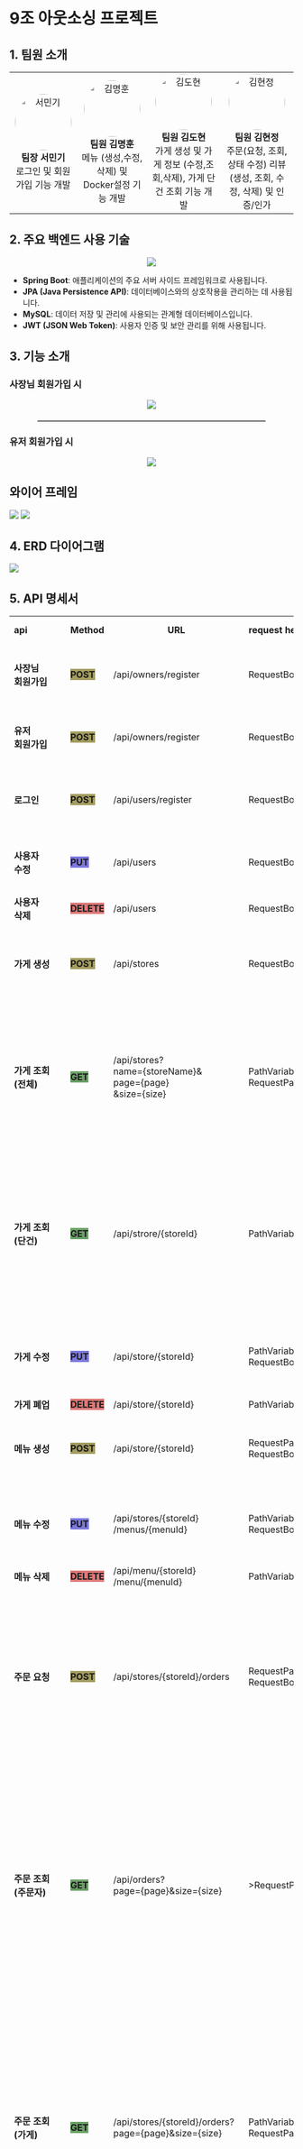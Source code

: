 
# 9조 아웃소싱 프로젝트


## 1. 팀원 소개
<table style="width:100%; text-align:center;">
  <tr>
    <td>
      <img src="https://github.com/user-attachments/assets/01f3860d-b3d9-4ea6-ad3f-5a88dc9f716a" alt="서민기" style="width:100px; height:100px; border-radius:50%;"><br>
      <strong>팀장 서민기</strong><br>
      로그인 및 회원가입 기능 개발 
    </td>
    <td>
      <img src="https://github.com/user-attachments/assets/3a606862-5f64-421a-97dc-ae7f7fbe8621" alt="김명훈" style="width:100px; height:100px; border-radius:50%;"><br>
      <strong>팀원 김명훈</strong><br>
      메뉴 (생성,수정,삭제) 및 Docker설정 기능 개발
    </td>
    <td>
      <img src="https://github.com/user-attachments/assets/4e2ea7a9-d257-4173-82be-b8fb6c457e2e" alt="김도현" style="width:100px; height:100px; border-radius:50%;"><br>
      <strong>팀원 김도현</strong><br>
      가게 생성 및 가게 정보 (수정,조회,삭제), 가게 단건 조회 기능 개발
    </td>
    <td>
      <img src="https://github.com/user-attachments/assets/64829c86-6092-47a8-a7c2-209a4bf41e40" alt="김현정" style="width:100px; height:100px; border-radius:50%;"><br>
      <strong>팀원 김현정</strong><br>
      주문(요청, 조회, 상태 수정) 리뷰(생성, 조회, 수정, 삭제) 및 인증/인가
    </td>
  </tr>
</table>

## 2. 주요 백엔드 사용 기술

<div align="center">
    <img src="https://github.com/user-attachments/assets/38b58c0d-ec0d-42a1-88aa-b516ad1b1a9b"/>
</div>

- **Spring Boot**: 애플리케이션의 주요 서버 사이드 프레임워크로 사용됩니다.
- **JPA (Java Persistence API)**: 데이터베이스와의 상호작용을 관리하는 데 사용됩니다.
- **MySQL**: 데이터 저장 및 관리에 사용되는 관계형 데이터베이스입니다.
- **JWT (JSON Web Token)**: 사용자 인증 및 보안 관리를 위해 사용됩니다.

## 3. 기능 소개 


### 사장님 회원가입 시

<div align="center">
    <img src="https://github.com/user-attachments/assets/5be1eed4-7f1f-4f6e-a572-ccff2a7ec4b0"/>
</div>

<hr style="border: 1px solid #ccc; width: 80%; margin: 20px auto;">

### 유저 회원가입 시

<div align="center">
    <img src="https://github.com/user-attachments/assets/adb918c9-c0ee-4599-bd09-4f0e5fc3b442"/>
</div>

## 와이어 프레임
<img src="images/wireframe1.png"/>
<img src="images/wireframe2.png"/>

## 4. ERD 다이어그램
<img src="images/erd.png"/>

## 5. API 명세서
<table>
    <tr>
        <th>api&nbsp;&nbsp;&nbsp;&nbsp;&nbsp;&nbsp;&nbsp;&nbsp;&nbsp;&nbsp;&nbsp;&nbsp;&nbsp;&nbsp;</th>
        <th>Method</th>
        <th>URL</th>
        <th>request header</th>
        <th>request</th>
        <th>response header</th>
        <th>response</th>                               
<th>status&nbsp;&nbsp;&nbsp;&nbsp;&nbsp;&nbsp;&nbsp;&nbsp;&nbsp;&nbsp;&nbsp;&nbsp;&nbsp;&nbsp;&nbsp;&nbsp;&nbsp;&nbsp;&nbsp;&nbsp;&nbsp;&nbsp;&nbsp;&nbsp;&nbsp;&nbsp;&nbsp;&nbsp;&nbsp;&nbsp;&nbsp;&nbsp;&nbsp;&nbsp;&nbsp;&nbsp;&nbsp;&nbsp;&nbsp;&nbsp;&nbsp;&nbsp;&nbsp;&nbsp;&nbsp;&nbsp;&nbsp;&nbsp;&nbsp;&nbsp;
        </th>
    </tr>
    <tr>
        <td><b>사장님<br/>회원가입</b></td>
        <td><span style=background-color:#786E12AA;font-weight:bold;>POST</span></td>
        <td><span>/api/owners/register</span></td>
        <td>RequestBody</td>
        <td><pre lang="json">{
  "username": "홍길동",
  "email": "hong@email.com",
  "password": "1q2w3e4r#"
}</pre></td>
        <td>application/json</td>
        <td><pre lang="json">{
  "userId": 2,
  "nickname": "홍길동",
  "email": "hong@email.com"
}</pre></td>
        <td>
            <span style=background-color:yellow;font-weight:bold;color:black;>201</span>: 사용자 정상등록<br/>
            <span style=background-color:skyblue;font-weight:bold;color:black;>409</span>: 중복된 이메일
        </td>
    </tr>
    <tr>
        <td><b>유저<br/>회원가입</b></td>
        <td><span style=background-color:#786E12AA;font-weight:bold;>POST</span></td>
        <td><span>/api/owners/register</span></td>
        <td>RequestBody</td>
        <td><pre lang="json">{
  "username": "홍길동",
  "email": "hong@email.com",
  "password": "1q2w3e4r#"
}</pre></td>
        <td>application/json</td>
        <td><pre lang="json">{
  "userId": 2,
  "nickname": "홍길동",
  "email": "hong@email.com"
}</pre></td>
        <td>
            <span style=background-color:yellow;font-weight:bold;color:black;>201</span>: 사용자 정상등록<br/>
            <span style=background-color:skyblue;font-weight:bold;color:black;>409</span>: 중복된 이메일
        </td>
    </tr>    
    <tr>
        <td><b>로그인</b></td>
        <td><span style=background-color:#786E12AA;font-weight:bold;>POST</span></td>
        <td><span>/api/users/register</span></td>
        <td>RequestBody</td>
        <td><pre lang="json">{
  "email": "hong@email.com",
  "password": "1q2w3e4r#"
}</pre></td>
        <td>application/json</td>
        <td><pre lang="json">{
  "userId": 2,
  "nickname": "홍길동",
  "email": "hong@email.com"
}</pre></td>
        <td>
            <span style=background-color:yellow;font-weight:bold;color:black;>200</span>: 로그인 성공<br/>
            <span style=background-color:skyblue;font-weight:bold;color:black;>400</span>: 잘못된 값 입력<br/>
            <span style=background-color:skyblue;font-weight:bold;color:black;>401</span>: 일치하지 않는 비밀번호<br/>
            <span style=background-color:skyblue;font-weight:bold;color:black;>404</span>: 존재하지 않는 유저
        </td>
    </tr>
    <tr>
        <td><b>사용자<br/>수정</b></td>
        <td><span style=background-color:#3B36CFAA;font-weight:bold;>PUT</span></td>
        <td><span>/api/users</span></td>
        <td>RequestBody</td>
        <td><pre lang="json">{
  "username": "이길동",
  "email": "park@email.com",
  "password": "1234"
}</pre></td>
        <td>application/json</td>
        <td><pre lang="json">{
  "userId": 3,
  "nickname": "이길동",
  "email": "park@email.com"
}</pre></td>
        <td>
            <span style=background-color:yellow;font-weight:bold;color:black;>200</span>: 사용자 정상수정<br/>
            <span style=background-color:skyblue;font-weight:bold;color:black;>404</span>: 존재하지 않는 유저
        </td>
    </tr>
    <tr>
        <td><b>사용자<br/>삭제</b></td>
        <td><span style=background-color:#CE3636AA;font-weight:bold;>DELETE</span></td>
        <td><span>/api/users</span></td>
        <td>RequestBody</td>
        <td><code>N/A</code></td>
        <td>application/json</td>
        <td><code>N/A</code></td>
        <td>
            <span style=background-color:yellow;font-weight:bold;color:black;>204</span>: 사용자 정상삭제<br/>
            <span style=background-color:skyblue;font-weight:bold;color:black;>404</span>: 존재하지 않는 유저
        </td>
    </tr>
    <tr>
        <td><b>가게 생성</b></td>
        <td><span style=background-color:#786E12AA;font-weight:bold;>POST</span></td>
        <td><span>/api/stores</span></td>
        <td>RequestBody</td>
        <td><pre lang="json">{
  "name": "김밥천국",
  "openedAt": "09:00:00",
  "closedAt": "23:59:00",
  "minimumAmount": 5000
}</pre></td>
        <td>application/json</td>
        <td><pre lang="json">{
  "id": 1,
  "name": "김밥천국",
  "openedAt": "09:00",
  "closedAt": "23:59",
  "minimumAmount": 5000
}</pre></td>
        <td>
            <span style=background-color:yellow;font-weight:bold;color:black;>201</span>: 가게 등록 성공
        </td>
    </tr>
    <tr>
        <td><b>가게 조회(전체)</b></td>
        <td><span style=background-color:#22741CAA;font-weight:bold;>GET</span></td>
        <td><span>/api/stores?<br/>name={storeName}&<br/>page={page}<br/>&size={size}</span></td>
        <td>PathVariable<br/>RequestParam</td>
        <td><code>N/A</code></td>
        <td>allpication/json</td>
        <td><pre lang="json">{
  "contents": 
  [
    {
      "id": 1,
      "name": "홍콩반점 수정",
      "openedAt": "05:00",
      "closedAt": "23:59",
      "minimumAmount": 10000
    }
  ],
  "page": 1,
  "size": 10,
  "totalPage": 1
}</pre></td>
        <td>
            <span style=background-color:yellow;font-weight:bold;color:black;>200</span>: 가게 조회(전체)
        </td>
    </tr>
        <td><b>가게 조회(단건)</b></td>
        <td><span style=background-color:#22741CAA;font-weight:bold;>GET</span></td>
        <td><span>/api/strore/{storeId}</span></td>
        <td>PathVariable</td>
        <td><code>N/A</code></td>
        <td>allpication/json</td>
        <td><pre lang="json">{
  "id": 1,
  "name": "김밥천국",
  "openedAt": "09:00",
  "closedAt": "23:59",
  "minimumAmount": 5000,
  "menus": 
  [
    {
      "id": 1,
      "name": "김치볶음밥",
      "price": 100,
      "state": null,
      "deletedAt": null
    }
  ]
}</pre></td>
        <td>
            <span style=background-color:yellow;font-weight:bold;color:black;>200</span>: 가게 조회(단건)
        </td>
    </tr>    
    <tr>
        <td><b>가게 수정</b></td>
        <td><span style=background-color:#3B36CFAA;font-weight:bold;>PUT</span></td>
        <td><span>/api/store/{storeId}</span></td>
        <td>PathVariable<br/>RequestBody</td>
        <td><pre lang="json">{
  "name": "홍콩반점",
  "openedAt": "05:00:00",
  "closedAt": "23:59:00",
  "minimumAmount": 10000
}</pre></td>
        <td>application/json</td>
        <td><pre lang="json">{
  "id": 1,
  "name": "홍콩반점 수정",
  "openedAt": "05:00",
  "closedAt": "23:59",
  "minimumAmount": 10000
}</pre></td>
        <td>
            <span style=background-color:yellow;font-weight:bold;color:black;>200</span>: 가게 수정 성공
        </td>
    </tr>
    <tr>
        <td><b>가게 폐업</b></td>
        <td><span style=background-color:#CE3636AA;font-weight:bold;>DELETE</span></td>
        <td><span>/api/store/{storeId}</span></td>
        <td>PathVariable</td>
        <td><code>N/A</code></td>
        <td>application/json</td>
        <td><code>N/A</code></td>
        <td>
            <span style=background-color:yellow;font-weight:bold;color:black;>204</span>: 가계 폐업<br/>
        </td>
    </tr>
    <tr>
        <td><b>메뉴 생성</b></td>
        <td><span style=background-color:#786E12AA;font-weight:bold;>POST</span></td>
        <td><span>/api/store/{storeId}</span></td>
        <td>RequestParam<br/>RequestBody</td>
        <td><pre lang="json">{
  "name" : "김치볶음밥",
  "price" : 100,
  "state" : "SALE"
}</pre></td>
        <td>application/json</td>
        <td><pre lang="json">{
  "id" : 1,
  "name" : "빅맥",
  "price" : 10000,
  "state" : "SALE" // SALE, STOP
}</pre></td>
        <td>
            <span style=background-color:yellow;font-weight:bold;color:black;>201</span>: 메뉴 등록 성공
        </td>
    </tr>  
    <tr>
        <td><b>메뉴 수정</b></td>
        <td><span style=background-color:#3B36CFAA;font-weight:bold;>PUT</span></td>
        <td><span>/api/stores/{storeId}<br/>/menus/{menuId}</span></td>
        <td>PathVariable<br/>RequestBody</td>
        <td><pre lang="json">{
  "name" : "치즈 돈까스",
  "price" : 10000,
  "state" : "SALE_STOP"
}</pre></td>
        <td>application/json</td>
        <td><pre lang="json">{
  "id": 1,
  "name": "빅맥세트999",
  "price": 10000,
  "state": "SALE_STOP",
  "deletedAt": null
}</pre></td>
        <td>
            <span style=background-color:yellow;font-weight:bold;color:black;>200</span>: 메뉴 수정 성공
        </td>
    </tr>    
    <tr>
        <td><b>메뉴 삭제</b></td>
        <td><span style=background-color:#CE3636AA;font-weight:bold;>DELETE</span></td>
        <td><span>/api/menu/{storeId}<br/>/menu/{menuId}</span></td>
        <td>PathVariable</td>
        <td><code>N/A</code></td>
        <td>application/json</td>
        <td><code>N/A</code></td>
        <td>
            <span style=background-color:yellow;font-weight:bold;color:black;>204</span>: 메뉴 삭제 성공<br/>
        </td>
    </tr>
    <tr>
        <td><b>주문 요청</b></td>
        <td><span style=background-color:#786E12AA;font-weight:bold;>POST</span></td>
        <td><span>/api/stores/{storeId}/orders</span></td>
        <td>RequestParam<br/>RequestBody</td>
        <td><pre lang="json">{
  "orderDetails": 
  [
    {
      "menuId": 1,
      "count": 1
    },
    {
      "menuId": 2,
      "count": 2
    }
  ]
}</pre></td>
        <td>application/json</td>
        <td><pre lang="json">{
  "id": 1,
  "storeId": 1,
  "storeName": "김밥천국",
  "orderState": "REQUEST",
  "totalPrice": 400,
  "createdAt": "2024-11-06T23:53:45.2758859",
  "updatedAt": "2024-11-06T23:53:45.2758859",
  "orderDetails": [
    {
      "id": 1,
      "menuId": 1,
      "menuName": "김치볶음밥",
      "count": 1,
      "price": 100
    }   
  ]
}</pre></td>
        <td>
            <span style=background-color:yellow;font-weight:bold;color:black;>201</span>: 주문 요청 성공<br/>
            <span style=background-color:skyblue;font-weight:bold;color:black;>400</span>: 가계 폐업<br/>
            <span style=background-color:skyblue;font-weight:bold;color:black;>400</span>: 영업 시간이 아님
        </td>
    </tr>
    <tr>
        <td><b>주문 조회(주문자)</b></td>
        <td><span style=background-color:#22741CAA;font-weight:bold;>GET</span></td>
        <td><span>/api/orders?<br/>page={page}&size={size}</span></td>
        <td>>RequestParam</td>
        <td><code>N/A</code></td>
        <td>allpication/json</td>
        <td><pre lang="json">{
  "data": [
    {
      "id": 1,
      "storeId": 1,
      "storeName": "김밥천국",
      "orderState": "REQUEST",
      "totalPrice": 410,
      "createdAt": "2024-11-06T23:53:45.275886",
      "updatedAt": "2024-11-06T23:53:45.28787",
      "orderDetails": 
      [
        {
          "id": 1,
          "menuId": 1,
          "menuName": "김치볶음밥",
          "count": 1,
          "price": 100
         },
      ],
    }
  ]  
  "page": 1,
  "size": 10,
  "totalPage": 1
}</pre></td>
        <td>
            <span style=background-color:yellow;font-weight:bold;color:black;>200</span>: 주문 조회 성공
        </td>
    </tr>    
    <tr>
        <td><b>주문 조회(가게)</b></td>
        <td><span style=background-color:#22741CAA;font-weight:bold;>GET</span></td>
        <td><span>/api/stores/{storeId}/orders?<br/>page={page}&size={size}</span></td>
        <td>PathVariable<br/>RequestParam</td>
        <td><code>N/A</code></td>
        <td>allpication/json</td>
        <td><pre lang="json">{
  "data": [
    {
      "id": 1,
      "storeId": 1,
      "storeName": "김밥천국",
      "orderState": "REQUEST",
      "totalPrice": 410,
      "createdAt": "2024-11-06T23:53:45.275886",
      "updatedAt": "2024-11-06T23:53:45.28787",
      "orderDetails": 
      [
        {
          "id": 1,
          "menuId": 1,
          "menuName": "김치볶음밥",
          "count": 1,
          "price": 100
         },
      ],
    }
  ]  
  "page": 1,
  "size": 10,
  "totalPage": 1
}</pre></td>
        <td>
            <span style=background-color:yellow;font-weight:bold;color:black;>200</span>: 주문 조회 성공
        </td>
    </tr> 
    <tr>
        <td><b>주문 상태 변경</b></td>
        <td><span style=background-color:#3B36CFAA;font-weight:bold;>PUT</span></td>
        <td><span>/api/order/{orderId}</span></td>
        <td>PathVariable<br/>RequestBody</td>
        <td><pre lang="json">{
    "state": "COMPLETE"
}</pre></td>
        <td>allpication/json</td>
        <td><pre lang="json">{
  "id": 1,
  "storeId": 2,
  "storeName": "김천",
  "orderState": "COMPLETE",
  "totalPrice": 10200,
  "createdAt": "2024-11- 06T17:00:02.358614",
  "updatedAt": "2024-11- 06T17:00:02.376533",
  "orderDetails": []
}</pre></td>
        <td>
            <span style=background-color:yellow;font-weight:bold;color:black;>200</span>: 주문 상태 변경<br/>
            <span style=background-color:skyblue;font-weight:bold;color:black;>400</span>: 주문을 취소하려할 때 이미 주문이 접수됐을 경우<br/>
            <span style=background-color:skyblue;font-weight:bold;color:black;>400</span>: 이미 배달을 완료했을 경우
        </td>
    </tr>                    
    <tr>
        <td><b>리뷰 등록</b></td>
        <td><span style=background-color:#786E12AA;font-weight:bold;>POST</span></td>
        <td><span>/api/stores/{storeId}<br/>/orders/{orderId}/reviews</span></td>
        <td>PathVariable<br/>RequestBody</td>
        <td><pre lang="json">{
  "score": 4.5,
  "comment": "맛있어요!"
}</pre></td>
        <td>application/json</td>
        <td><pre lang="json">{
  "id": 1,
  "userId": 1,
  "name": "홍길동",
  "score": 4.5,
  "comment": "맛있어요!",
  "createdAt": "2024-11-03 20:30:00",
  "updatedAt": "2024-11-03 20:40:00"   
}</pre></td>
        <td>
            <span style=background-color:yellow;font-weight:bold;color:black;>201</span>: 리뷰 등록 성공<br/>
            <span style=background-color:skyblue;font-weight:bold;color:black;>400</span>: 별점 미입력<br/>
            <span style=background-color:skyblue;font-weight:bold;color:black;>400</span>: 아직 배달이 완료되지 않음
        </td>
    </tr>
    <tr>
        <td><b>리뷰 조회<br/>(내가<br/>작성한)</b></td>
        <td><span style=background-color:#22741CAA;font-weight:bold;>GET</span></td>
        <td><span>/api/reviews?<br/>page={page}&size={size}</span></td>
        <td>PathVariable<br/>RequestParam</td>
        <td><code>N/A</code></td>
        <td>allpication/json</td>
        <td><pre lang="json">{
  "data": 
  [
    {
      "id": 1,
      "orderId": 1,
      "userId": 1,
      "name": "홍길동",
      "storeId": 1,
      "score": 4.5,
      "comment": "맛있어요!",
      "createdAt": "2024-11-03 20:30:00",
      "updatedAt": "2024-11-03 20:40:00"   
    }
  ], 
  "page": 1,
  "size": 10,
  "totalPage": 1
}</pre></td>
        <td>
            <span style=background-color:yellow;font-weight:bold;color:black;>200</span>: 리뷰 조회 성공
        </td>
    </tr>  
    <tr>
        <td><b>리뷰 조회(가게)</b></td>
        <td><span style=background-color:#22741CAA;font-weight:bold;>GET</span></td>
        <td><span>/api/stores/{storeId}/reviews?page={page}&size={size}</span></td>
        <td>PathVariable<br/>RequestParam</td>
        <td><code>N/A</code></td>
        <td>allpication/json</td>
        <td><pre lang="json">{
  "data": 
  [
    {
      "id": 1,
      "orderId": 1,
      "userId": 1,
      "name": "홍길동",
      "storeId": 1,
      "score": 4.5,
      "comment": "맛있어오!",
      "createdAt": "2024-11-03 20:30:00",
      "updatedAt": "2024-11-03 20:40:00"   
    }
  ], 
  "page": 1,
  "size": 10,
  "totalPage": 1
}</pre></td>
        <td>
            <span style=background-color:yellow;font-weight:bold;color:black;>200</span>: 리뷰 조회 성공
        </td>
    </tr>     
    <tr>
        <td><b>리뷰 조회(주문 건수에 대한)</b></td>
        <td><span style=background-color:#22741CAA;font-weight:bold;>GET</span></td>
        <td><span>/api/orders/{orderId}/reviews</span></td>
        <td>PathVariable</td>
        <td><code>N/A</code></td>
        <td>allpication/json</td>
        <td><pre lang="json">{
  "id": 1,
  "orderId": 1,
  "userId": 1,
  "name": "홍길동",
  "storeId": 1,
  "score": 4.5,
  "comment": "맛있어요!",
  "createdAt": "2024-11-03 20:30:00",
  "updatedAt": "2024-11-03 20:40:00"   
}</pre></td>
        <td>
            <span style=background-color:yellow;font-weight:bold;color:black;>200</span>: 리뷰 조회 성공
        </td>
    </tr>        
    <tr>
        <td><b>리뷰 수정</b></td>
        <td><span style=background-color:#3B36CFAA;font-weight:bold;>PUT</span></td>
        <td><span>/api/reivews/{reviewId}</span></td>
        <td>PathVariable<br/>RequestBody</td>
        <td><code>N/A</code></td>
        <td>allpication/json</td>        
        <td><pre lang="json">{
  "id": 1,
  "orderId": 1,
  "userId": 1,
  "name": "홍길동",
  "score": 5.0,
  "comment": "너무 맛있어요!",
  "createdAt": "2024-11-03 20:30:00",
  "updatedAt": "2024-11-03 20:40:00"   
}</pre></td>
        <td>
            <span style=background-color:yellow;font-weight:bold;color:black;>200</span>: 리뷰 수정 성공<br/>
            <span style=background-color:skyblue;font-weight:bold;color:black;>400</span>: 내가 작성한 리뷰가 아님<br/>
            <span style=background-color:skyblue;font-weight:bold;color:black;>404</span>: 존재하지 않는 댓글
        </td>
    </tr>
    <tr>
        <td><b>리뷰 삭제</b></td>
        <td><span style=background-color:#CE3636AA;font-weight:bold;>DELETE</span></td>
        <td><span>/api/reviews/{reviewId}</span></td>
        <td>PathVariable</td>
        <td><code>N/A</code></td>
        <td>application/json</td>
        <td><code>N/A</code></td>
        <td>
            <span style=background-color:yellow;font-weight:bold;color:black;>204</span>: 리뷰 삭제 성공<br/>
            <span style=background-color:skyblue;font-weight:bold;color:black;>400</span>: 내가 작성한 리뷰가 아님<br/>
            <span style=background-color:skyblue;font-weight:bold;color:black;>404</span>: 존재하지 않는 댓글
        </td>
    </tr>          
</table>

## 6. 프로젝트 구조
```bash
'com.sparta.n4delivery'
  ├─ 'common'                   # 공통으로 사용되는 것들을 모아놓은 폴더
  │   ├─ 'dto'
  │   ├─ 'util'                 # 비밀번호 암호화, jwt관련 클래스들이 있는 폴더
  │   └─ 'entity'
  ├─ 'config'                   # 프로젝트 설정 관련 class들을 모아놓은 폴더
  ├─ 'enums'                    # 프로젝트에서 사용되는 enum들을 모아놓은 폴더
  ├─ 'exception'                # 예외를 처리하기 위한 class들을 모아놓은 폴더
  ├─ 'filter'                   # 필터들을 모아놓은 폴더
  ├─ 'login'                    # 로그인 처리를 위한 class들을 모아놓은 폴더
  ├─ 'menu'
  │   ├─ 'controller'
  │   ├─ 'dto'
  │   ├─ 'entity'
  │   ├─ 'repository'
  │   └─ 'service'
  ├─ 'order'
  │   ├─ 'controller'
  │   ├─ 'dto'
  │   ├─ 'entity'
  │   ├─ 'repository'
  │   └─ 'service'
  ├─ 'review'
  │   ├─ 'controller'
  │   ├─ 'dto'
  │   ├─ 'entity'
  │   ├─ 'repository'
  │   └─ 'service'
  ├─ 'store'
  │   ├─ 'controller'
  │   ├─ 'dto'
  │   ├─ 'entity'
  │   ├─ 'repository'
  │   └─ 'service'          
  └─ 'user'
      ├─ 'controller'
      ├─ 'dto'
      ├─ 'entity'
      ├─ 'repository'
      └─ 'service'
```
